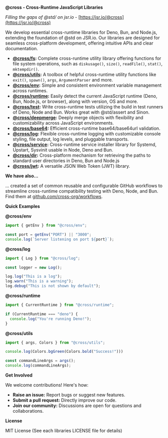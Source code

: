 **@cross - Cross-Runtime JavaScript Libraries**

*Filling the gaps of @std/ on jsr.io* - [https://jsr.io/@cross](https://jsr.io/@cross)

We develop essential cross-runtime libraries for Deno, Bun, and Node.js, extending the foundation of @std on JSR.io.  Our libraries are designed for seamless cross-platform development, offering intuitive APIs and clear documentation.

* **[@cross/fs](https://github.com/cross-org/fs):** Complete cross-runtime utility library offering functions for file system operations, such as `diskusage()`, `size()`, `readFile()`, `stat()`, `mktempdir()`.
* **[@cross/utils](https://github.com/cross-org/utils):** A toolbox of helpful cross-runtime utility functions like `exit()`, `spawn()`, `args`, `ArgumentParser` and more.
* **[@cross/env](https://github.com/cross-org/env):** Simple and consistent environment variable management across runtimes.
* **[@cross/runtime](https://github.com/cross-org/runtime):** Easily detect the current JavaScript runtime (Deno, Bun, Node.js, or browser), along with version, OS and more.
* **[@cross/test](https://github.com/cross-org/test):** Write cross-runtime tests utilizing the build in test runners of Deno, Node and Bun. Works great with @std/assert and Sinon.
* **[@cross/deepmerge](https://github.com/cross-org/deepmerge):** Deeply merge objects with flexibility and customizability across JavaScript environments.
* **[@cross/base64](https://github.com/cross-org/base64):** Efficient cross-runtime base64/base64url validation.
* **[@cross/log](https://github.com/cross-org/log):** Flexible cross-runtime logging with customizable console styling, file output, log levels, and pluggable transports.
* **[@cross/service](https://github.com/cross-org/service):** Cross-runtime service installer library for Systemd, Upstart, Sysvinit usable in Node, Deno and Bun.
* **[@cross/dir](https://github.com/cross-org/dir):** Cross-platform mechanism for retrieving the paths to standard user directories in Deno, Bun and Node.js
* **[@cross/jwt](https://github.com/cross-org/jwt):** A versatile JSON Web Token (JWT) library.
  
**We have also...**

... created a set of common reusable and configurable GitHub workflows to streamline cross-runtime compatibility testing with Deno, Node, and Bun. Find them at [github.com/cross-org/workflows](https://github.com/cross-org/workflows).

**Quick Examples**

**@cross/env**

```typescript
import { getEnv } from "@cross/env";

const port = getEnv("PORT") || "3000";
console.log(`Server listening on port ${port}`);
```

**@cross/log**

```typescript
import { Log } from "@cross/log";

const logger = new Log();

log.log("This is a log");
log.warn("This is a warning");
log.debug("This is not shown by default");
```

**@cross/runtime**

```typescript
import { CurrentRuntime } from "@cross/runtime";

if (CurrentRuntime === "deno") {
  console.log("You're running Deno!");
}
```

**@cross/utils**

```typescript
import { args, Colors } from "@cross/utils";

console.log(Colors.bgGreen(Colors.bold("Success!")))

const commandLineArgs = args();
console.log(commandLineArgs);
```

**Get Involved**

We welcome contributions! Here's how:

* **Raise an issue:** Report bugs or suggest new features.
* **Submit a pull request:**  Directly improve our code.
* **Join our community:**  Discussions are open for questions and collaborations.

**License**

MIT License (See each libraries LICENSE file for details)
